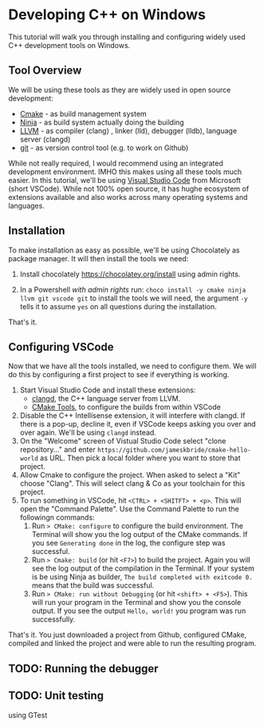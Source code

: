 
# Developing C++ on Windows 

This tutorial will walk you through installing and configuring widely used
C++ development tools on Windows.

## Tool Overview
We will be using these tools as they are widely used in open source development:
* [Cmake](https://cmake.org/) - as build management system
* [Ninja](https://ninja-build.org/) - as build system actually doing the building
* [LLVM](http://llvm.org/) - as compiler (clang) , linker (lld), debugger (lldb), 
  language server (clangd)
* [git](https://git-scm.com/) - as version control tool (e.g. to work on Github)

While not really required, I would recommend using an integrated development 
environment. IMHO this makes using all these tools much easier. In this tutorial,
we'll be using [Visual Studio Code](https://code.visualstudio.com/) from Microsoft (short VSCode). 
While not 100% open source, it has hughe ecosystem of extensions available and 
also works across many operating systems and languages.

## Installation
To make installation as easy as possible, we'll be using Chocolately as package 
manager. It will then install the tools we need: 

1. Install chocolately https://chocolatey.org/install using admin rights.

1. In a Powershell *with admin rights* run:
```choco install -y cmake ninja llvm git vscode git```
to install the tools we will need, the argument `-y` tells it to assume `yes`
on all questions during the installation. 

That's it.


## Configuring VSCode
Now that we have all the tools installed, we need to configure them. We will do
this by configuring a first project to see if everything is working.

1. Start Visual Studio Code and install these extensions:
   * [clangd](https://marketplace.visualstudio.com/items?itemName=llvm-vs-code-extensions.vscode-clangd), 
     the C++ language server from LLVM.
   * [CMake Tools](https://marketplace.visualstudio.com/items?itemName=ms-vscode.cmake-tools), 
     to configure the builds from within VSCode
1. Disable the C++ Intellisense extension, it will interfere with clangd. 
  If there is a pop-up, decline it, even if VSCode keeps asking you over and 
  over again. We'll be using `clangd` instead.
1. On the "Welcome" screen of Vistual Studio Code select "clone repository..." 
  and enter `https://github.com/jameskbride/cmake-hello-world` as URL. Then pick
  a local folder where you want to store that project.
1. Allow Cmake to configure the project. When asked to select a "Kit" choose 
   "Clang". This will select clang & Co as your toolchain for this project.
1. To run something in VSCode, hit `<CTRL> + <SHITFT> + <p>`. This will open the 
   "Command Palette". Use the Command Palette to run the followingn commands:
   1. Run `> CMake: configure` to configure the build environment. The Terminal 
      will show you the log output of the CMake commands. If you see 
      `Generating done` in the log, the configure step was successful.
   1. Run `> Cmake: build` (or hit `<F7>`) to build the project. Again you will see
      the log output of the compilation in the Terminal. If your system is be using
      Ninja as builder, `The build completed with exitcode 0.` means that the build
      was successful.
   1. Run `> CMake: run without Debugging` (or hit `<shift> + <F5>`). This will run
      your program in the Terminal and show you the console output. If you see the
      output `Hello, world!` you program was run successfully.

That's it. You just downloaded a project from Github, configured CMake, compiled
and linked the project and were able to run the resulting program.


## TODO: Running the debugger

## TODO: Unit testing 
using GTest
